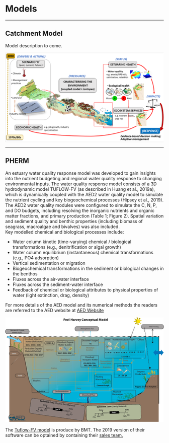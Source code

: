 # Models

---

## Catchment Model

 Model description to come.
 
 
 <img src="https://github.com/AquaticEcoDynamics/Peel_ARC/blob/master/Images/Scenario Pic.png">

 ---
 
 ## PHERM
 
An estuary water quality response model was developed to gain insights into the nutrient budgeting and regional water quality response to changing environmental inputs. The water quality response model consists of a 3D hydrodynamic model TUFLOW-FV (as described in Huang et al., 2019a), which is dynamically coupled with the AED2 water quality model to simulate the nutrient cycling and key biogeochemical processes (Hipsey et al., 2019). The AED2 water quality modules were configured to simulate the C, N, P, and DO budgets, including resolving the inorganic nutrients and organic matter fractions, and primary production (Table 1; Figure 2). Spatial variation and sediment quality and benthic properties (including biomass of seagrass, macroalgae and bivalves) was also included.  
Key modelled chemical and biological processes include:
-	Water column kinetic (time-varying) chemical / biological transformations (e.g., denitrification or algal growth)
-	Water column equilibrium (instantaneous) chemical transformations (e.g., PO4 adsorption)
-	Vertical sedimentation or migration
-	Biogeochemical transformations in the sediment or biological changes in the benthos
-	Fluxes across the air-water interface
-	Fluxes across the sediment-water interface
-	Feedback of chemical or biological attributes to physical properties of water (light extinction, drag, density)


For more details of the AED model and its numerical methods the readers are referred to the AED website at <a href="http://aquatic.science.uwa.edu.au/research/models/AED/"> AED Website </a>

<img src="https://github.com/AquaticEcoDynamics/Peel_ARC/blob/master/Images/AED.png">

 
The <a href="https://www.tuflow.com/Tuflow%20FV.aspx">Tuflow-FV model</a> is produce by BMT. The 2019 version of their software can be optained by containing their <a href="https://www.tuflow.com/Contact.aspx">sales team.</a>


 
 
 
 


